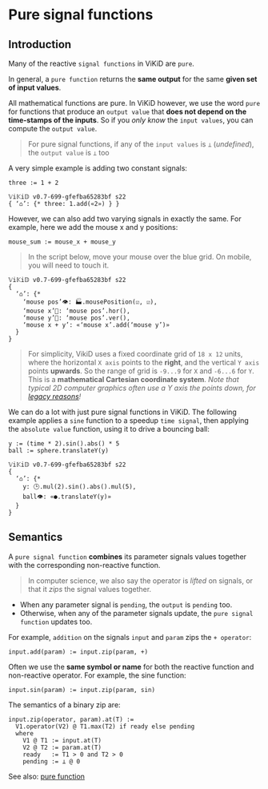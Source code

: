 # Pure signal functions
## Introduction
Many of the reactive `signal functions` in ViKiD are `pure`. 

In general, a `pure function` returns the __same output__ for the same __given set of input values__.

All mathematical functions are pure. In ViKiD however, we use the word `pure` for functions that produce an `output value` that __does not depend on the time-stamps of the inputs__. So if you _only know_ the `input values`, you can compute the `output value`.

> For pure signal functions, if any of the `input values` is `⊥` (_undefined_), the `output value` is `⊥` too

A very simple example is adding two constant signals:

```pseudo
three := 1 + 2
```

```vikid-script
𝕍i𝕂i𝔻 v0.7-699-gfefba65283bf s22
{ ‘⌂’: {* three: 1.add(«2») } }
```

However, we can also add two varying signals in exactly the same. For example, here we add the mouse x and y positions:
```pseudo
mouse_sum := mouse_x + mouse_y
```

> In the script below, move your mouse over the blue grid. On mobile, you will need to touch it.

```vikid-script
𝕍i𝕂i𝔻 v0.7-699-gfefba65283bf s22
{ 
  ‘⌂’: {* 
    ‘mouse pos’👁: 🏭.mousePosition(☑, ☑),
    ‘mouse x’📡: ‘mouse pos’.hor(),
    ‘mouse y’📡: ‘mouse pos’.ver(),
    ‘mouse x + y’: «‘mouse x’.add(‘mouse y’)»
  }
}
```

> For simplicity, VikiD uses a fixed coordinate grid of `18 x 12` units, where the horizontal `X axis` points to the __right__, and the vertical `Y axis` points __upwards__. So the range of grid is `-9...9` for `X` and `-6...6` for `Y`. This is a __mathematical Cartesian coordinate system__. _Note that typical 2D computer graphics often use a Y axis the points down, for [legacy reasons](https://gamedev.stackexchange.com/questions/83570/why-is-the-origin-in-computer-graphics-coordinates-at-the-top-left)!_

We can do a lot with just pure signal functions in ViKiD. The following example applies a `sine` function to a speedup `time signal`, then applying the `absolute value` function, using it to drive a bouncing ball:

```pseudo
y := (time * 2).sin().abs() * 5
ball := sphere.translateY(y)
```

```vikid-script
𝕍i𝕂i𝔻 v0.7-699-gfefba65283bf s22
{ 
  ‘⌂’: {* 
    y: 🕒.mul(2).sin().abs().mul(5),
    ball👁: «●.translateY(y)»
  }
}
```


## Semantics

A `pure signal function` __combines__ its parameter signals values together with the corresponding non-reactive function. 

> In computer science, we also say the operator is _lifted_ on signals, or that it _zips_ the signal values together.

- When any parameter signal is `pending`, the `output` is `pending` too.
- Otherwise, when any of the parameter signals update, the `pure signal function` updates too.

For example, `addition` on the signals `input` and `param` zips the `+ operator`:

```pseudo
input.add(param) := input.zip(param, +)
```

Often we use the __same symbol or name__ for both the reactive function and non-reactive operator. For example, the sine function:

```pseudo
input.sin(param) := input.zip(param, sin)
```

The semantics of a binary zip are:

```pseudo
input.zip(operator, param).at(T) := 
  V1.operator(V2) @ T1.max(T2) if ready else pending
  where 
    V1 @ T1 := input.at(T)
    V2 @ T2 := param.at(T)
    ready   := T1 > 0 and T2 > 0
    pending := ⊥ @ 0
```

See also: [pure function](https://en.wikipedia.org/wiki/Pure_function)

